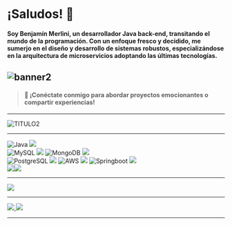 # ¡Saludos! 👋  

#### **Soy Benjamín Merlini, un desarrollador Java back-end, transitando el mundo de la programación.   Con un enfoque fresco y decidido, me sumerjo en el diseño y desarrollo de sistemas robustos, especializándose en la arquitectura de microservicios adoptando las últimas tecnologías.**
![banner2](https://imagizer.imageshack.com/img924/6651/KiFMkJ.png)
---
> #### 🤝 ¡Conéctate conmigo para abordar proyectos emocionantes o compartir experiencias!
***
![TITULO2](https://imagizer.imageshack.com/v2/150x100q70/923/YMvT0l.png)
***
![Java](https://imagizer.imageshack.com/v2/64x64q70/924/ONqLrs.png) ![](https://imagizer.imageshack.com/v2/150x100q70/923/t9eRJz.png) 			
![MySQL](https://imagizer.imageshack.com/v2/150x100q70/923/nXQNsd.png) ![](https://imagizer.imageshack.com/v2/150x100q70/922/8XvQqa.png)
![MongoDB](https://imagizer.imageshack.com/v2/150x100q70/924/oswuHc.png) ![](https://imagizer.imageshack.com/v2/150x100q70/923/Ze4B6X.png)      		
![PostgreSQL](https://imagizer.imageshack.com/v2/150x100q70/923/Ed65tC.png) ![](https://imagizer.imageshack.com/v2/150x100q70/924/0FyH4U.png) 
![AWS](https://imagizer.imageshack.com/v2/150x100q70/922/yl7vwN.png) ![](https://imagizer.imageshack.com/v2/150x100q70/922/KKGxo2.png)
![Springboot](https://imagizer.imageshack.com/v2/100x75q70/924/PVN5aY.png) ![](https://imagizer.imageshack.com/v2/150x100q70/923/k38fXr.png)  
![](https://imagizer.imageshack.com/v2/150x100q70/923/701s0h.png)![](https://imagizer.imageshack.com/v2/150x100q70/924/ypeh4W.png) 
***
![](https://imagizer.imageshack.com/v2/150x100q70/924/xtRpvN.png) 
***
<a href="https://www.linkedin.com/in/benjamin-merlini/"/>![](https://imagizer.imageshack.com/img922/7856/MrM1ez.png) ![](https://imagizer.imageshack.com/img924/7614/laBdRX.png)
***

 


